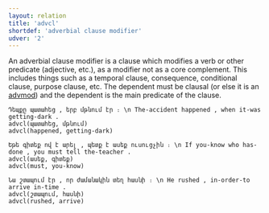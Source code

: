 ```yaml
---
layout: relation
title: 'advcl'
shortdef: 'adverbial clause modifier'
udver: '2'
---
```


An adverbial clause modifier is a clause which modifies a verb or other predicate (adjective, etc.),
as a modifier not as a core complement. This includes things such as a temporal clause, consequence, conditional clause, purpose
clause, etc. The dependent must be clausal (or else it is an [advmod]()) and the dependent is the main predicate of the clause.

~~~ sdparse
Դեպքը պատահեց , երբ մթնում էր ։ \n The-accident happened , when it-was getting-dark .
advcl(պատահեց, մթնում)
advcl(happened, getting-dark)
~~~

~~~ sdparse
Եթե գիտեք ով է արել , պետք է ասեք ուսուցչին ։ \n If you-know who has-done , you must tell the-teacher .
advcl(ասեք, գիտեք)
advcl(must, you-know)
~~~

~~~ sdparse
Նա շտապում էր , որ ժամանակին տեղ հասնի ։ \n He rushed , in-order-to arrive in-time .
advcl(շտապում, հասնի)
advcl(rushed, arrive)
~~~
<!-- Interlanguage links updated Po lis 14 15:35:03 CET 2022 -->
